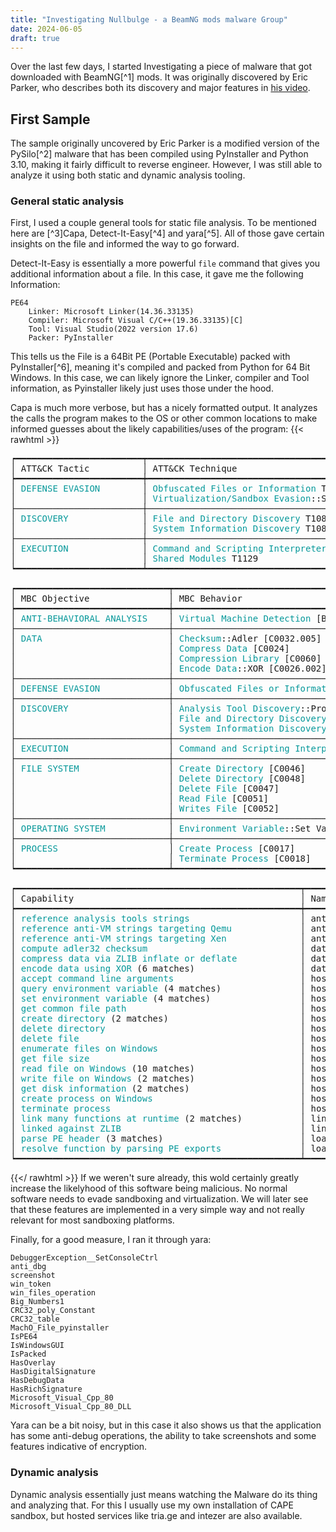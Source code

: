 ```yaml
---
title: "Investigating Nullbulge - a BeamNG mods malware Group"
date: 2024-06-05
draft: true
---
```


Over the last few days, I started Investigating a piece of malware that got downloaded with BeamNG[^1] mods.
It was originally discovered by Eric Parker, who describes both its discovery and major features in [his video](https://youtu.be/k52GwOWGy7o?si=4o5A7UkEpeuYWa20).

## First Sample
The sample originally uncovered by Eric Parker is a modified version of the PySilo[^2] malware that has been compiled using PyInstaller and Python 3.10,
making it fairly difficult to reverse engineer. However, I was still able to analyze it using both static and dynamic analysis tooling.

### General static analysis
First, I used a couple general tools for static file analysis. To be mentioned here are [^3]Capa, Detect-It-Easy[^4] and yara[^5].
All of those gave certain insights on the file and informed the way to go forward.

Detect-It-Easy is essentially a more powerful `file` command that gives you additional information about a file.
In this case, it gave me the following Information:  
```
PE64
    Linker: Microsoft Linker(14.36.33135)
    Compiler: Microsoft Visual C/C++(19.36.33135)[C]
    Tool: Visual Studio(2022 version 17.6)
    Packer: PyInstaller
```  
This tells us the File is a 64Bit PE (Portable Executable) packed with PyInstaller[^6], meaning it's compiled and packed from Python for
64 Bit Windows. In this case, we can likely ignore the Linker, compiler and Tool information, as Pyinstaller likely just uses those under the hood.  

Capa is much more verbose, but has a nicely formatted output. It analyzes the calls the program makes to the OS or other common locations to make informed
guesses about the likely capabilities/uses of the program:
{{< rawhtml >}}
<pre>
┍━━━━━━━━━━━━━━━━━━━━━━━━┯━━━━━━━━━━━━━━━━━━━━━━━━━━━━━━━━━━━━━━━━━━━━━━━━━━━━━━━━━━━━━━━━━━━━━━━━━━━━━━━━━━━━┑
│ ATT&amp;CK Tactic          │ ATT&amp;CK Technique                                                                   │
┝━━━━━━━━━━━━━━━━━━━━━━━━┿━━━━━━━━━━━━━━━━━━━━━━━━━━━━━━━━━━━━━━━━━━━━━━━━━━━━━━━━━━━━━━━━━━━━━━━━━━━━━━━━━━━━┥
│ <font color="#06989A">DEFENSE EVASION</font>        │ <font color="#06989A">Obfuscated Files or Information</font> T1027                                              │
│                        │ <font color="#06989A">Virtualization/Sandbox Evasion</font>::System Checks T1497.001                            │
├────────────────────────┼────────────────────────────────────────────────────────────────────────────────────┤
│ <font color="#06989A">DISCOVERY</font>              │ <font color="#06989A">File and Directory Discovery</font> T1083                                                 │
│                        │ <font color="#06989A">System Information Discovery</font> T1082                                                 │
├────────────────────────┼────────────────────────────────────────────────────────────────────────────────────┤
│ <font color="#06989A">EXECUTION</font>              │ <font color="#06989A">Command and Scripting Interpreter</font> T1059                                            │
│                        │ <font color="#06989A">Shared Modules</font> T1129                                                               │
┕━━━━━━━━━━━━━━━━━━━━━━━━┷━━━━━━━━━━━━━━━━━━━━━━━━━━━━━━━━━━━━━━━━━━━━━━━━━━━━━━━━━━━━━━━━━━━━━━━━━━━━━━━━━━━━┙

┍━━━━━━━━━━━━━━━━━━━━━━━━━━━━━┯━━━━━━━━━━━━━━━━━━━━━━━━━━━━━━━━━━━━━━━━━━━━━━━━━━━━━━━━━━━━━━━━━━━━━━━━━━━━━━━┑
│ MBC Objective               │ MBC Behavior                                                                  │
┝━━━━━━━━━━━━━━━━━━━━━━━━━━━━━┿━━━━━━━━━━━━━━━━━━━━━━━━━━━━━━━━━━━━━━━━━━━━━━━━━━━━━━━━━━━━━━━━━━━━━━━━━━━━━━━┥
│ <font color="#06989A">ANTI-BEHAVIORAL ANALYSIS</font>    │ <font color="#06989A">Virtual Machine Detection</font> [B0009]                                             │
├─────────────────────────────┼───────────────────────────────────────────────────────────────────────────────┤
│ <font color="#06989A">DATA</font>                        │ <font color="#06989A">Checksum</font>::Adler [C0032.005]                                                   │
│                             │ <font color="#06989A">Compress Data</font> [C0024]                                                         │
│                             │ <font color="#06989A">Compression Library</font> [C0060]                                                   │
│                             │ <font color="#06989A">Encode Data</font>::XOR [C0026.002]                                                  │
├─────────────────────────────┼───────────────────────────────────────────────────────────────────────────────┤
│ <font color="#06989A">DEFENSE EVASION</font>             │ <font color="#06989A">Obfuscated Files or Information</font>::Encoding-Standard Algorithm [E1027.m02]      │
├─────────────────────────────┼───────────────────────────────────────────────────────────────────────────────┤
│ <font color="#06989A">DISCOVERY</font>                   │ <font color="#06989A">Analysis Tool Discovery</font>::Process detection [B0013.001]                        │
│                             │ <font color="#06989A">File and Directory Discovery</font> [E1083]                                          │
│                             │ <font color="#06989A">System Information Discovery</font> [E1082]                                          │
├─────────────────────────────┼───────────────────────────────────────────────────────────────────────────────┤
│ <font color="#06989A">EXECUTION</font>                   │ <font color="#06989A">Command and Scripting Interpreter</font> [E1059]                                     │
├─────────────────────────────┼───────────────────────────────────────────────────────────────────────────────┤
│ <font color="#06989A">FILE SYSTEM</font>                 │ <font color="#06989A">Create Directory</font> [C0046]                                                      │
│                             │ <font color="#06989A">Delete Directory</font> [C0048]                                                      │
│                             │ <font color="#06989A">Delete File</font> [C0047]                                                           │
│                             │ <font color="#06989A">Read File</font> [C0051]                                                             │
│                             │ <font color="#06989A">Writes File</font> [C0052]                                                           │
├─────────────────────────────┼───────────────────────────────────────────────────────────────────────────────┤
│ <font color="#06989A">OPERATING SYSTEM</font>            │ <font color="#06989A">Environment Variable</font>::Set Variable [C0034.001]                                │
├─────────────────────────────┼───────────────────────────────────────────────────────────────────────────────┤
│ <font color="#06989A">PROCESS</font>                     │ <font color="#06989A">Create Process</font> [C0017]                                                        │
│                             │ <font color="#06989A">Terminate Process</font> [C0018]                                                     │
┕━━━━━━━━━━━━━━━━━━━━━━━━━━━━━┷━━━━━━━━━━━━━━━━━━━━━━━━━━━━━━━━━━━━━━━━━━━━━━━━━━━━━━━━━━━━━━━━━━━━━━━━━━━━━━━┙

┍━━━━━━━━━━━━━━━━━━━━━━━━━━━━━━━━━━━━━━━━━━━━━━━━━━━━━━┯━━━━━━━━━━━━━━━━━━━━━━━━━━━━━━━━━━━━━━━━━━━━━━━━━━━━━━┑
│ Capability                                           │ Namespace                                            │
┝━━━━━━━━━━━━━━━━━━━━━━━━━━━━━━━━━━━━━━━━━━━━━━━━━━━━━━┿━━━━━━━━━━━━━━━━━━━━━━━━━━━━━━━━━━━━━━━━━━━━━━━━━━━━━━┥
│ <font color="#06989A">reference analysis tools strings</font>                     │ anti-analysis                                        │
│ <font color="#06989A">reference anti-VM strings targeting Qemu</font>             │ anti-analysis/anti-vm/vm-detection                   │
│ <font color="#06989A">reference anti-VM strings targeting Xen</font>              │ anti-analysis/anti-vm/vm-detection                   │
│ <font color="#06989A">compute adler32 checksum</font>                             │ data-manipulation/checksum/adler32                   │
│ <font color="#06989A">compress data via ZLIB inflate or deflate</font>            │ data-manipulation/compression                        │
│ <font color="#06989A">encode data using XOR</font> (6 matches)                    │ data-manipulation/encoding/xor                       │
│ <font color="#06989A">accept command line arguments</font>                        │ host-interaction/cli                                 │
│ <font color="#06989A">query environment variable</font> (4 matches)               │ host-interaction/environment-variable                │
│ <font color="#06989A">set environment variable</font> (4 matches)                 │ host-interaction/environment-variable                │
│ <font color="#06989A">get common file path</font>                                 │ host-interaction/file-system                         │
│ <font color="#06989A">create directory</font> (2 matches)                         │ host-interaction/file-system/create                  │
│ <font color="#06989A">delete directory</font>                                     │ host-interaction/file-system/delete                  │
│ <font color="#06989A">delete file</font>                                          │ host-interaction/file-system/delete                  │
│ <font color="#06989A">enumerate files on Windows</font>                           │ host-interaction/file-system/files/list              │
│ <font color="#06989A">get file size</font>                                        │ host-interaction/file-system/meta                    │
│ <font color="#06989A">read file on Windows</font> (10 matches)                    │ host-interaction/file-system/read                    │
│ <font color="#06989A">write file on Windows</font> (2 matches)                    │ host-interaction/file-system/write                   │
│ <font color="#06989A">get disk information</font> (2 matches)                     │ host-interaction/hardware/storage                    │
│ <font color="#06989A">create process on Windows</font>                            │ host-interaction/process/create                      │
│ <font color="#06989A">terminate process</font>                                    │ host-interaction/process/terminate                   │
│ <font color="#06989A">link many functions at runtime</font> (2 matches)           │ linking/runtime-linking                              │
│ <font color="#06989A">linked against ZLIB</font>                                  │ linking/static/zlib                                  │
│ <font color="#06989A">parse PE header</font> (3 matches)                          │ load-code/pe                                         │
│ <font color="#06989A">resolve function by parsing PE exports</font>               │ load-code/pe                                         │
┕━━━━━━━━━━━━━━━━━━━━━━━━━━━━━━━━━━━━━━━━━━━━━━━━━━━━━━┷━━━━━━━━━━━━━━━━━━━━━━━━━━━━━━━━━━━━━━━━━━━━━━━━━━━━━━┙
</pre>
{{</ rawhtml >}}
If we weren't sure already, this wold certainly greatly increase the likelyhood of this software being malicious. No normal software needs to evade
sandboxing and virtualization. We will later see that these features are implemented in a very simple way and not really relevant for most sandboxing
platforms.

Finally, for a good measure, I ran it through yara:
```
DebuggerException__SetConsoleCtrl
anti_dbg
screenshot
win_token
win_files_operation
Big_Numbers1 
CRC32_poly_Constant 
CRC32_table 
MachO_File_pyinstaller 
IsPE64 
IsWindowsGUI 
IsPacked 
HasOverlay 
HasDigitalSignature 
HasDebugData 
HasRichSignature 
Microsoft_Visual_Cpp_80 
Microsoft_Visual_Cpp_80_DLL 
```
Yara can be a bit noisy, but in this case it also shows us that the application has some anti-debug operations, the ability to take screenshots and some
features indicative of encryption.  

### Dynamic analysis

Dynamic analysis essentially just means watching the Malware do its thing and analyzing that. For this I usually use my own installation of CAPE sandbox,
but hosted services like tria.ge and intezer are also available. 


